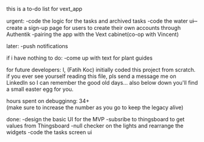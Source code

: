 this is a to-do list for vext_app

urgent:
-code the logic for the tasks and archived tasks 
-code the water ui 
̶-create a sign-up page for users to create their own accounts through Authentik
-pairing the app with the Vext cabinet(co-op with Vincent)

later:
-push notifications 

if i have nothing to do:
-come up with text for plant guides 

for future developers: I, (Fatih Koc) initially coded this project from scratch. if you ever see yourself reading this file, pls send a message me on LinkedIn so I can remember the good old days...  also below down you'll find a small easter egg for you. 

hours spent on debugginng: 34+  
(make sure to increase the number as you go to keep the legacy alive)



done: 
-design the basic UI for the MVP
-subsribe to thingsboard to get values from Thingsboard
-null checker on the lights and rearrange the widgets
-code the tasks screen ui 



